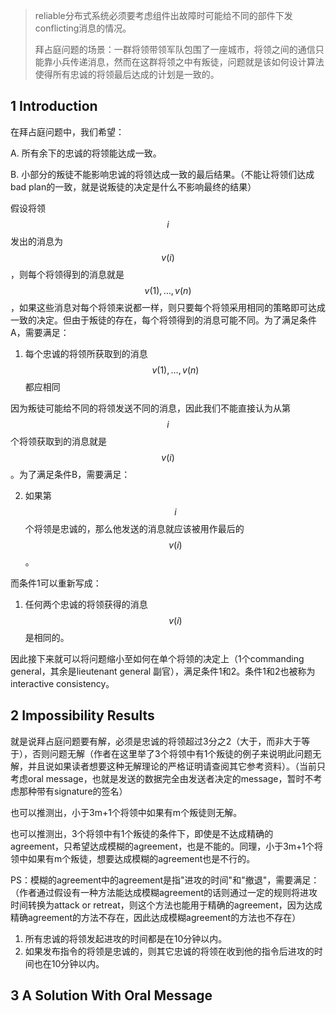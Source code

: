 > reliable分布式系统必须要考虑组件出故障时可能给不同的部件下发conflicting消息的情况。
>
> 拜占庭问题的场景：一群将领带领军队包围了一座城市，将领之间的通信只能靠小兵传递消息，然而在这群将领之中有叛徒，问题就是该如何设计算法使得所有忠诚的将领最后达成的计划是一致的。

## 1 Introduction

在拜占庭问题中，我们希望：

A. 所有余下的忠诚的将领能达成一致。

B. 小部分的叛徒不能影响忠诚的将领达成一致的最后结果。（不能让将领们达成bad plan的一致，就是说叛徒的决定是什么不影响最终的结果）



假设将领$$i$$发出的消息为$$v(i)$$，则每个将领得到的消息就是$$v(1),\dots,v(n)$$，如果这些消息对每个将领来说都一样，则只要每个将领采用相同的策略即可达成一致的决定。但由于叛徒的存在，每个将领得到的消息可能不同。为了满足条件A，需要满足：

1. 每个忠诚的将领所获取到的消息$$v(1),\dots,v(n)$$都应相同

因为叛徒可能给不同的将领发送不同的消息，因此我们不能直接认为从第$$i$$个将领获取到的消息就是$$v(i)$$。为了满足条件B，需要满足：

2. 如果第$$i$$个将领是忠诚的，那么他发送的消息就应该被用作最后的$$v(i)$$。

而条件1可以重新写成：

1. 任何两个忠诚的将领获得的消息$$v(i)$$是相同的。

因此接下来就可以将问题缩小至如何在单个将领的决定上（1个commanding general，其余是lieutenant general 副官），满足条件1和2。条件1和2也被称为interactive consistency。



## 2 Impossibility Results

就是说拜占庭问题要有解，必须是忠诚的将领超过3分之2（大于，而非大于等于），否则问题无解（作者在这里举了3个将领中有1个叛徒的例子来说明此问题无解，并且说如果读者想要这种无解理论的严格证明请查阅其它参考资料）。（当前只考虑oral message，也就是发送的数据完全由发送者决定的message，暂时不考虑那种带有signature的签名）

也可以推测出，小于3m+1个将领中如果有m个叛徒则无解。

也可以推测出，3个将领中有1个叛徒的条件下，即使是不达成精确的agreement，只希望达成模糊的agreement，也是不能的。同理，小于3m+1个将领中如果有m个叛徒，想要达成模糊的agreement也是不行的。

PS：模糊的agreement中的agreement是指"进攻的时间"和"撤退"，需要满足：（作者通过假设有一种方法能达成模糊agreement的话则通过一定的规则将进攻时间转换为attack or retreat，则这个方法也能用于精确的agreement，因为达成精确agreement的方法不存在，因此达成模糊agreement的方法也不存在）

1. 所有忠诚的将领发起进攻的时间都是在10分钟以内。
2. 如果发布指令的将领是忠诚的，则其它忠诚的将领在收到他的指令后进攻的时间也在10分钟以内。



## 3 A Solution With Oral Message

 
